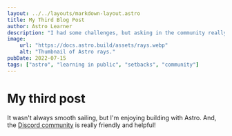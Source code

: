 ```yaml
---
layout: ../../layouts/markdown-layout.astro
title: My Third Blog Post
author: Astro Learner
description: "I had some challenges, but asking in the community really helped!"
image:
    url: "https://docs.astro.build/assets/rays.webp"
    alt: "Thumbnail of Astro rays."
pubDate: 2022-07-15
tags: ["astro", "learning in public", "setbacks", "community"]
---
```

# My third post

It wasn't always smooth sailing, but I'm enjoying building with Astro. And, the [Discord community](https://astro.build/chat) is really friendly and helpful!